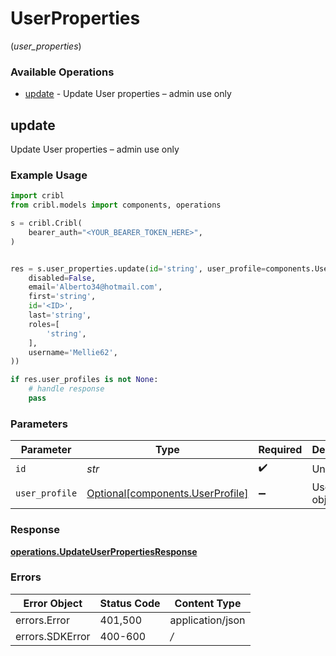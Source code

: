 # UserProperties
(*user_properties*)

### Available Operations

* [update](#update) - Update User properties – admin use only

## update

Update User properties – admin use only

### Example Usage

```python
import cribl
from cribl.models import components, operations

s = cribl.Cribl(
    bearer_auth="<YOUR_BEARER_TOKEN_HERE>",
)


res = s.user_properties.update(id='string', user_profile=components.UserProfile(
    disabled=False,
    email='Alberto34@hotmail.com',
    first='string',
    id='<ID>',
    last='string',
    roles=[
        'string',
    ],
    username='Mellie62',
))

if res.user_profiles is not None:
    # handle response
    pass
```

### Parameters

| Parameter                                                                  | Type                                                                       | Required                                                                   | Description                                                                |
| -------------------------------------------------------------------------- | -------------------------------------------------------------------------- | -------------------------------------------------------------------------- | -------------------------------------------------------------------------- |
| `id`                                                                       | *str*                                                                      | :heavy_check_mark:                                                         | Unique ID                                                                  |
| `user_profile`                                                             | [Optional[components.UserProfile]](../../models/components/userprofile.md) | :heavy_minus_sign:                                                         | UserProfile object                                                         |


### Response

**[operations.UpdateUserPropertiesResponse](../../models/operations/updateuserpropertiesresponse.md)**
### Errors

| Error Object     | Status Code      | Content Type     |
| ---------------- | ---------------- | ---------------- |
| errors.Error     | 401,500          | application/json |
| errors.SDKError  | 400-600          | */*              |
